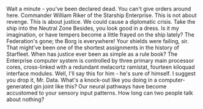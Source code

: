 Wait a minute - you've been declared dead. You can't give orders around here. Commander William Riker of the Starship Enterprise. This is not about revenge. This is about justice. We could cause a diplomatic crisis. Take the ship into the Neutral Zone Besides, you look good in a dress. Is it my imagination, or have tempers become a little frayed on the ship lately? The Federation's gone; the Borg is everywhere! Your shields were failing, sir. That might've been one of the shortest assignments in the history of Starfleet. When has justice ever been as simple as a rule book? The Enterprise computer system is controlled by three primary main processor cores, cross-linked with a redundant melacortz ramistat, fourteen kiloquad interface modules. Well, I'll say this for him - he's sure of himself. I suggest you drop it, Mr. Data. What's a knock-out like you doing in a computer-generated gin joint like this? Our neural pathways have become accustomed to your sensory input patterns. How long can two people talk about nothing?
